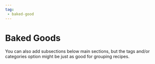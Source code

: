 ```yaml
---
tag:
 - baked-good
---
```


# Baked Goods

You can also add subsections below main sections, but the tags and/or categories option
might be just as good for grouping recipes.
